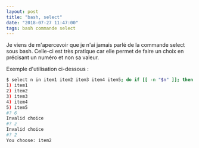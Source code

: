 ```yaml
---
layout: post
title: "bash, select"
date: "2018-07-27 11:47:00"
tags: bash commande select
---
```

Je viens de m'apercevoir que je n'ai jamais parlé de la commande select sous bash. Celle-ci est très pratique car elle permet de faire un choix en précisant un numéro et non sa valeur.

Exemple d'utilisation ci-dessous :


```bash
$ select n in item1 item2 item3 item4 item5; do if [[ -n "$n" ]]; then echo "You choose: $n"; break; else echo "Invalid choice"; fi; done
1) item1
2) item2
3) item3
4) item4
5) item5
#? 6
Invalid choice
#? z
Invalid choice
#? 2
You choose: item2
```
